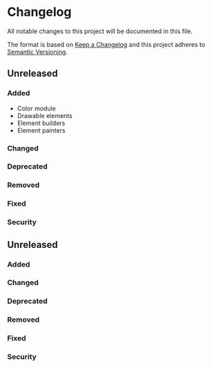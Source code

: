 # Changelog
All notable changes to this project will be documented in this file.

The format is based on [Keep a Changelog](https://keepachangelog.com/en/1.0.0/)
and this project adheres to [Semantic Versioning](https://semver.org/spec/v2.0.0.html).

## Unreleased

### Added
* Color module
* Drawable elements
* Element builders
* Element painters

### Changed

### Deprecated

### Removed

### Fixed

### Security




## Unreleased

### Added

### Changed

### Deprecated

### Removed

### Fixed

### Security
